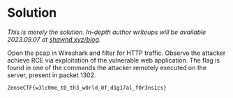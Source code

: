 # Solution

*This is merely the solution. In-depth author writeups will be available 2023.09.07 at [shawnd.xyz/blog](https://shawnd.xyz/blog/).*

Open the pcap in Wireshark and filter for HTTP traffic. Observe the attacker achieve RCE via exploitation of the vulnerable web application. The flag is found in one of the commands the attacker remotely executed on the server, present in packet 1302.

```
ZenseCTF{w3lc0me_t0_th3_w0rld_0f_d1g17al_f0r3ns1cs}
```
